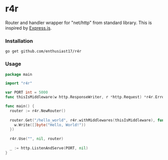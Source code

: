 # r4r

Router and handler wrapper for "net/http" from standard library. This is inspired by [Express.js](https://github.com/expressjs/express).

### Installation

```
go get github.com/enthusiast17/r4r
```

### Usage

```Go
package main

import "r4r"

var PORT int = 5000
func thisIsMiddleware(w http.ResponseWriter, r *http.Request) *r4r.Error { ... }

func main() {
  router := r4r.NewRouter()
  
  router.Get("/hello_world", r4r.withMiddlewares(thisIsMiddleware), func (w http.ResponseWriter, r *http.Request) {
    w.Write([]byte("Hello, World!"))
  })
  
  r4r.Use("", nil, router)
  
  _ := http.ListenAndServe(PORT, nil)
}

```
